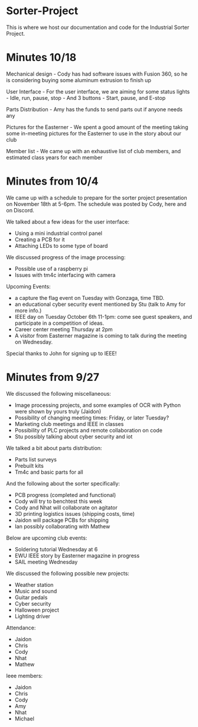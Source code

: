 # Sorter-Project
This is where we host our documentation and code for the Industrial Sorter Project.

# Minutes 10/18

Mechanical design
    - Cody has had software issues with Fusion 360, so he is considering buying some aluminum extrusion to finish up

User Interface
    - For the user interface, we are aiming for some status lights
        - Idle, run, pause, stop
    - And 3 buttons
        - Start, pause, and E-stop

Parts Distribution
    - Amy has the funds to send parts out if anyone needs any

Pictures for the Easterner
    - We spent a good amount of the meeting taking some in-meeting pictures for the Easterner to use in the story about our club

Member list
    - We came up with an exhaustive list of club members, and estimated class years for each member


# Minutes from 10/4
We came up with a schedule to prepare for the sorter project presentation on November 18th at 5-6pm. The schedule was posted by Cody, here and on Discord.

We talked about a few ideas for the user interface:
- Using a mini industrial control panel
- Creating a PCB for it
- Attaching LEDs to some type of board

We discussed progress of the image processing:
- Possible use of a raspberry pi
- Issues with tm4c interfacing with camera

Upcoming Events:
- a capture the flag event on Tuesday with Gonzaga, time TBD.
- an educational cyber security event mentioned by Stu (talk to Amy for more info.)
- IEEE day on Tuesday October 6th 11-1pm: come see guest speakers, and participate in a competition of ideas.
- Career center meeting Thursday at 2pm
- A visitor from Easterner magazine is coming to talk during the meeting on Wednesday.

Special thanks to John for signing up to IEEE!



# Minutes from 9/27
We discussed the following miscellaneous:
* Image processing projects, and some examples of OCR with Python were shown by yours truly (Jaidon)
* Possibility of changing meeting times: Friday, or later Tuesday?
* Marketing club meetings and IEEE in classes
* Possibility of PLC projects and remote collaboration on code
* Stu possibly talking about cyber security and iot

We talked a bit about parts distribution:
* Parts list surveys
* Prebuilt kits
* Tm4c and basic parts for all

And the following about the sorter specifically:
* PCB progress (completed and functional)
* Cody will try to benchtest this week
* Cody and Nhat will collaborate on agitator
* 3D printing logistics issues (shipping costs, time)
* Jaidon will package PCBs for shipping
* Ian possibly collaborating with Mathew

Below are upcoming club events:
* Soldering tutorial Wednesday at 6
* EWU IEEE story by Easterner magazine in progress
* SAIL meeting Wednesday

We discussed the following possible new projects:
* Weather station
* Music and sound
* Guitar pedals
* Cyber security
* Halloween project
* Lighting driver

Attendance:
* Jaidon
* Chris
* Cody
* Nhat
* Mathew

Ieee members:
* Jaidon
* Chris
* Cody
* Amy
* Nhat
* Michael
